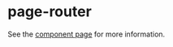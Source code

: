 page-router
================

See the [component page](http://addyosmani.github.io/page-router) for more information.
